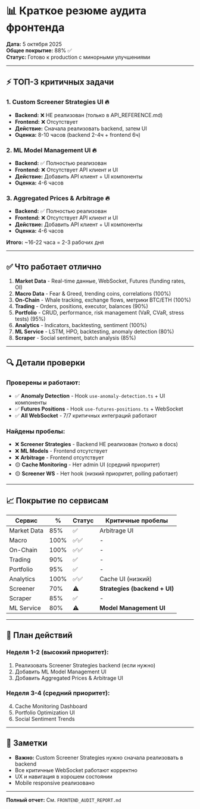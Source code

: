 # 📊 Краткое резюме аудита фронтенда

**Дата:** 5 октября 2025  
**Общее покрытие:** 88% ✅  
**Статус:** Готово к production с минорными улучшениями

---

## ⚡ ТОП-3 критичных задачи

### 1. Custom Screener Strategies UI 🔥

- **Backend:** ❌ НЕ реализован (только в API_REFERENCE.md)
- **Frontend:** ❌ Отсутствует
- **Действие:** Сначала реализовать backend, затем UI
- **Оценка:** 8-10 часов (backend 2-4ч + frontend 6ч)

### 2. ML Model Management UI 🔥

- **Backend:** ✅ Полностью реализован
- **Frontend:** ❌ Отсутствует API клиент и UI
- **Действие:** Добавить API клиент + UI компоненты
- **Оценка:** 4-6 часов

### 3. Aggregated Prices & Arbitrage 🔥

- **Backend:** ✅ Полностью реализован
- **Frontend:** ❌ Отсутствует API клиент и UI
- **Действие:** Добавить API клиент + UI компоненты
- **Оценка:** 4-6 часов

**Итого:** ~16-22 часа = 2-3 рабочих дня

---

## ✅ Что работает отлично

1. **Market Data** - Real-time данные, WebSocket, Futures (funding rates, OI)
2. **Macro Data** - Fear & Greed, trending coins, correlations (100%)
3. **On-Chain** - Whale tracking, exchange flows, метрики BTC/ETH (100%)
4. **Trading** - Orders, positions, executor, balances (90%)
5. **Portfolio** - CRUD, performance, risk management (VaR, CVaR, stress tests) (95%)
6. **Analytics** - Indicators, backtesting, sentiment (100%)
7. **ML Service** - LSTM, HPO, backtesting, anomaly detection (80%)
8. **Scraper** - Social sentiment, batch analysis (85%)

---

## 🔍 Детали проверки

### Проверены и работают:

- ✅ **Anomaly Detection** - Hook `use-anomaly-detection.ts` + UI компоненты
- ✅ **Futures Positions** - Hook `use-futures-positions.ts` + WebSocket
- ✅ **All WebSocket** - 7/7 критичных интеграций работают

### Найдены пробелы:

- ❌ **Screener Strategies** - Backend НЕ реализован (только в docs)
- ❌ **ML Models** - Frontend отсутствует
- ❌ **Arbitrage** - Frontend отсутствует
- 🟡 **Cache Monitoring** - Нет admin UI (средний приоритет)
- 🟡 **Screener WS** - Нет hook (низкий приоритет, polling работает)

---

## 📈 Покрытие по сервисам

| Сервис      | %    | Статус | Критичные пробелы             |
| ----------- | ---- | ------ | ----------------------------- |
| Market Data | 85%  | ✅     | Arbitrage UI                  |
| Macro       | 100% | ✅✅   | -                             |
| On-Chain    | 100% | ✅✅   | -                             |
| Trading     | 90%  | ✅     | -                             |
| Portfolio   | 95%  | ✅     | -                             |
| Analytics   | 100% | ✅✅   | Cache UI (низкий)             |
| Screener    | 70%  | ⚠️     | **Strategies (backend + UI)** |
| Scraper     | 85%  | ✅     | -                             |
| ML Service  | 80%  | ⚠️     | **Model Management UI**       |

---

## 🎯 План действий

### Неделя 1-2 (высокий приоритет):

1. Реализовать Screener Strategies backend (если нужно)
2. Добавить ML Model Management UI
3. Добавить Aggregated Prices & Arbitrage UI

### Неделя 3-4 (средний приоритет):

4. Cache Monitoring Dashboard
5. Portfolio Optimization UI
6. Social Sentiment Trends

---

## 📝 Заметки

- **Важно:** Custom Screener Strategies нужно сначала реализовать в backend
- Все критичные WebSocket работают корректно
- UX и навигация в хорошем состоянии
- Mobile responsive реализовано

---

**Полный отчет:** См. `FRONTEND_AUDIT_REPORT.md`
